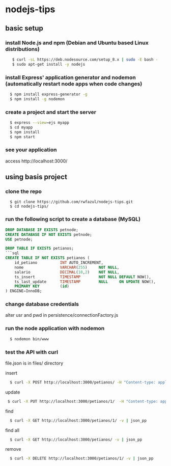 # nodejs-tips

## basic setup

### install Node.js and npm (Debian and Ubuntu based Linux distributions)

```bash
   $ curl -sL https://deb.nodesource.com/setup_8.x | sudo -E bash -
   $ sudo apt-get install -y nodejs
```

### install Express' application generator and nodemon (automatically restart node apps when code changes)

```bash
  $ npm install express-generator -g
  $ npm install -g nodemon
```
<!-- npm install express --save
 express --view=pug myapp 
 npm install --save consign-->

### create a project and start the server

```bash
  $ express --view=ejs myapp
  $ cd myapp
  $ npm install
  $ npm start
```

### see your application

access http://localhost:3000/

## using basis project

### clone the repo

```
  $ git clone https://github.com/rwfazul/nodejs-tips.git
  $ cd nodejs-tips/
```

### run the following script to create a database (MySQL)

```sql
DROP DATABASE IF EXISTS petnode;
CREATE DATABASE IF NOT EXISTS petnode;
USE petnode;

DROP TABLE IF EXISTS petianos;
```sql
CREATE TABLE IF NOT EXISTS petianos ( 
    id_petiano          INT AUTO_INCREMENT, 
    nome                VARCHAR(255)     NOT NULL, 
    salario             DECIMAL(10,2)    NOT NULL, 
    ts_insert           TIMESTAMP        NOT NULL DEFAULT NOW(),
    ts_last_update      TIMESTAMP        NULL     ON UPDATE NOW(),
    PRIMARY KEY         (id) 
) ENGINE=InnoDB;
```
<!-- DROP TABLE IF EXISTS tutor;
CREATE TABLE IF NOT EXISTS tutor ( 
	id 			INT AUTO_INCREMENT, 
	login	 		VARCHAR(255) NOT NULL,  
	senha			VARCHAR(255) NOT NULL, 
	PRIMARY KEY 		(id) 
); -->

### change database credentials

alter usr and pwd in persistence/connectionFactory.js

### run the node application with nodemon

```bash
  $ nodemon bin/www
```

### test the API with curl

file.json is in files/ directory

insert

```bash
  $ curl -X POST http://localhost:3000/petianos/ -H "Content-type: application/json" -d @path/to/file.json -v | json_pp
```

update 

```bash
 $ curl -X PUT http://localhost:3000/petianos/1/  -H "Content-type: application/json" -d @path/to/file.json -v | json_pp
```

find

```bash
  $ curl -X GET http://localhost:3000/petianos/1/ -v | json_pp
```

find all

```bash  
  $ curl -X GET http://localhost:3000/petianos/ -v | json_pp
```

remove

```bash
  $ curl -X DELETE http://localhost:3000/petianos/1/ -v | json_pp
```
